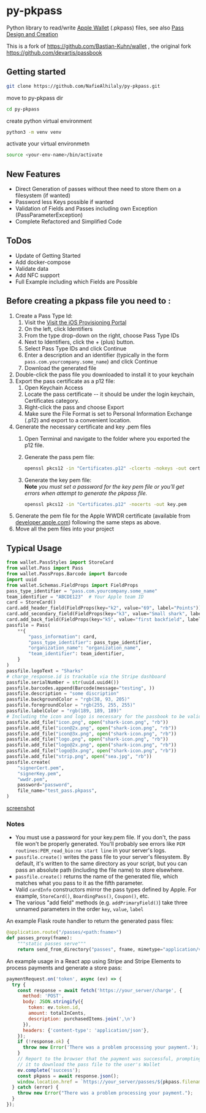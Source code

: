 # py-pkpass

Python library to read/write [Apple Wallet](http://developer.apple.com/library/ios/#documentation/UserExperience/Conceptual/PassKit_PG/Chapters/Introduction.html#//apple_ref/doc/uid/TP40012195-CH1-SW1) (.pkpass) files, see also [Pass Design and Creation](https://developer.apple.com/library/archive/documentation/UserExperience/Conceptual/PassKit_PG/Creating.html)

This is a fork of https://github.com/Bastian-Kuhn/wallet , the original fork https://github.com/devartis/passbook

## Getting started 
```bash
git clone https://github.com/NafieAlhilaly/py-pkpass.git
```
move to py-pkpass dir
```bash
cd py-pkpass
```

create python virtual environment
```bash
python3 -m venv venv
```

activate your virtual environmetn
```bash
source <your-env-name>/bin/activate
```


## New Features
  * Direct Generation of passes without thee need to store them on a filesystem (if wanted)
  * Password less Keys possible if wanted
  * Validation of Fields and Passes including own Exception (PassParameterException)
  * Complete Refactored and Simplified Code


## ToDos
  * Update of Getting Started
  * Add docker-compose
  * Validate data
  * Add NFC support
  * Full Example including which Fields are Possible


## Before creating a pkpass file you need to :

1. Create a Pass Type Id:
    1. Visit the [Visit the iOS Provisioning Portal](https://developer.apple.com/account/resources/certificates/list)
    2. On the left, click Identifiers
    3. From the type drop-down on the right, choose Pass Type IDs
    4. Next to Identifiers, click the + (plus) button.
    5. Select Pass Type IDs and click Continue
    6. Enter a description and an identifier (typically in the form `pass.com.yourcompany.some_name`) and click Continue
    7. Download the generated file
2. Double-click the pass file you downloaded to install it to your keychain
3. Export the pass certificate as a p12 file:
    1. Open Keychain Access
    2. Locate the pass certificate -- it should be under the login keychain, Certificates category.
    3. Right-click the pass and choose Export
    4. Make sure the File Format is set to Personal Information Exchange (.p12) and export to a convenient location.
4. Generate the necessary certificate and key .pem files
    1. Open Terminal and navigate to the folder where you exported the p12 file.
    2. Generate the pass pem file:

       ```sh
       openssl pkcs12 -in "Certificates.p12" -clcerts -nokeys -out certificate.pem
       ```
    3. Generate the key pem file:<br/>**Note** *you must set a password for the key pem file or you'll get errors when attempt to generate the pkpass file.*

       ```sh
       openssl pkcs12 -in "Certificates.p12" -nocerts -out key.pem
       ```
5. Generate the pem file for the Apple WWDR certificate (available from [developer.apple.com](http://developer.apple.com/certificationauthority/AppleWWDRCA.cer)) following the same steps as above.
6. Move all the pem files into your project


## Typical Usage

```python
from wallet.PassStyles import StoreCard
from wallet.Pass import Pass
from wallet.PassProps.Barcode import Barcode
import uuid
from wallet.Schemas.FieldProps import FieldProps
pass_type_identifier = "pass.com.yourcompany.some_name"
team_identifier = "ABCDE123"  # Your Apple team ID
card = StoreCard()
card.add_header_field(FieldProps(key="k2", value="69", label="Points"))
card.add_secondary_field(FieldProps(key="k3", value="Small shark", label="Level"))
card.add_back_field(FieldProps(key="k5", value="first backfield", label="bf1"))
passfile = Pass(
    **{
        "pass_information": card,
        "pass_type_identifier": pass_type_identifier,
        "organization_name": "organization_name",
        "team_identifier": team_identifier,
    }
)
passfile.logoText = "Sharks"
# charge_response.id is trackable via the Stripe dashboard
passfile.serialNumber = str(uuid.uuid4())
passfile.barcodes.append(Barcode(message="testing", ))
passfile.description = "some discription"
passfile.backgroundColor = "rgb(38, 93, 205)"
passfile.foregroundColor = "rgb(255, 255, 255)"
passfile.labelColor = "rgb(189, 189, 189)"
# Including the icon and logo is necessary for the passbook to be valid.
passfile.add_file("icon.png", open("shark-icon.png", "rb"))
passfile.add_file("icon@2x.png", open("shark-icon.png", "rb"))
passfile.add_file("icon@3x.png", open("shark-icon.png", "rb"))
passfile.add_file("logo.png", open("shark-icon.png", "rb"))
passfile.add_file("logo@2x.png", open("shark-icon.png", "rb"))
passfile.add_file("logo@3x.png", open("shark-icon.png", "rb"))
passfile.add_file("strip.png", open("sea.jpg", "rb"))
passfile.create(
    "signerCert.pem",
    "signerKey.pem",
    "wwdr.pem",
    password="password",
    file_name="test_pass.pkpass",
)
```

[screenshot]()

### Notes

* You must use a password for your key.pem file. If you don't, the pass file won't be properly generated. You'll probably see errors like `PEM routines:PEM_read_bio:no start line` in your server's logs.
* `passfile.create()` writes the pass file to your server's filesystem. By default, it's written to the same directory as your script, but you can pass an absolute path (including the file name) to store elsewhere.
* `passfile.create()` returns the name of the generated file, which matches what you pass to it as the fifth parameter.
* Valid `cardInfo` constructors mirror the pass types defined by Apple. For example, `StoreCard()`, `BoardingPass()`, `Coupon()`, etc.
* The various "add field" methods (e.g. `addPrimaryField()`) take three unnamed parameters in the order `key`, `value`, `label`

An example Flask route handler to return the generated pass files:

```python
@application.route("/passes/<path:fname>")
def passes_proxy(fname):
    """static passes serve"""
    return send_from_directory("passes", fname, mimetype="application/vnd.apple.pkpass")
```

An example usage in a React app using Stripe and Stripe Elements to process payments and generate a store pass:

```javascript
paymentRequest.on('token', async (ev) => {
  try {
    const response = await fetch('https://your_server/charge', {
      method: 'POST',
      body: JSON.stringify({
        token: ev.token.id,
        amount: totalInCents,
        description: purchasedItems.join(',\n')
      }),
      headers: {'content-type': 'application/json'},
    });
    if (!response.ok) {
      throw new Error('There was a problem processing your payment.');
    }
    // Report to the browser that the payment was successful, prompting
    // it to download the pass file to the user's Wallet
    ev.complete('success');
    const pkpass = await response.json();
    window.location.href = `https://your_server/passes/${pkpass.filename}`;
  } catch (error) {
    throw new Error("There was a problem processing your payment.");
  }
});
```